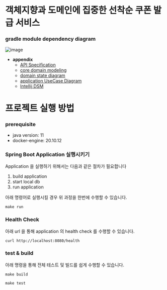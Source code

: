 
# 객체지향과 도메인에 집중한 선착순 쿠폰 발급 서비스

### gradle module dependency diagram

![image](https://user-images.githubusercontent.com/48385288/203355330-aeddfdcf-3d7e-47f8-a281-3fdd2e7cd5f4.png)

- **appendix**
  - [API Specification](https://github.com/dhslrl321/oop-coupon-service/wiki/API-Specification)
  - [core domain modeling](https://github.com/dhslrl321/oop-coupon-service/wiki/domain-modeling)
  - [domain state diagram](https://github.com/dhslrl321/oop-coupon-service/wiki/domain-state-diagram)
  - [application UseCase Diagram](https://github.com/dhslrl321/oop-coupon-service/wiki/usecase-diagram)
  - [Intellij DSM](https://github.com/dhslrl321/oop-coupon-service/wiki/Intellij-DSM-(dependency-structure-Matrix))

# 프로젝트 실행 방법


### prerequisite

- java version: 11
- docker-engine: 20.10.12

### Spring Boot Application 실행시키기

Application 을 실행하기 위해서는 다음과 같은 절차가 필요합니다

1. build application
2. start local db
3. run application

아래 명령어로 실행시킬 경우 위 과정을 한번에 수행할 수 있습니다.

```shell
make run
```

### Health Check

아래 url 을 통해 application 의 health check 를 수행할 수 있습니다.

```shell
curl http://localhost:8080/health
```

### test & build

아래 명령을 통해 전체 테스트 및 빌드를 쉽게 수행할 수 있습니다.

```shell
make build
```

```shell
make test
```
